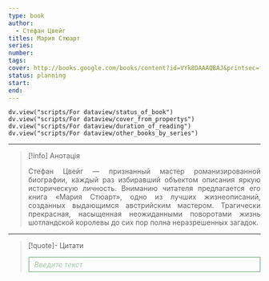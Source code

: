 ```yaml
---
type: book
author:
  - Стефан Цвейг
titles: Мария Стюарт
series: 
number: 
tags: 
cover: http://books.google.com/books/content?id=VYk8DAAAQBAJ&printsec=frontcover&img=1&zoom=1&edge=curl&source=gbs_api
status: planning
start: 
end: 
---
```

```dataviewjs
dv.view("scripts/For dataview/status_of_book")
dv.view("scripts/For dataview/cover_from_propertys")
dv.view("scripts/For dataview/duration_of_reading")
dv.view("scripts/For dataview/other_books_by_series")
```
---

>[!info] Анотація
><p align="justify">Стефан Цвейг — признанный мастер романизированной биографии, каждый раз избиравший объектом описания яркую историческую личность. Вниманию читателя предлагается его книга «Мария Стюарт», одно из лучших жизнеописаний, созданных выдающимся австрийским мастером. Трагически прекрасная, насыщенная неожиданными поворотами жизнь шотландской королевы до сих пор полна неразрешенных загадок.</p>

---

>[!quote]- Цитати
><div align="justify" style="border: 2px solid #A0CAA6; padding: 5px 10px 5px 10px; font-style: italic; color: #A0CAA6 ">Введите текст</div>